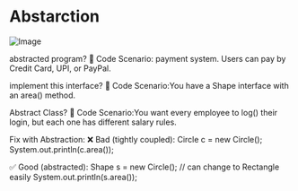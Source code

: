 # Abstarction
![Image](https://github.com/user-attachments/assets/383f7d69-bfdb-48e6-828a-77e40e1eee4c)

abstracted program?
🔸 Code Scenario: payment system. Users can pay by Credit Card, UPI, or PayPal.

 implement this interface?
🔸 Code Scenario:You have a Shape interface with an area() method.

Abstract Class?
🔸 Code Scenario:You want every employee to log() their login, but each one has different salary rules.

 Fix with Abstraction:
❌ Bad (tightly coupled):
Circle c = new Circle();
System.out.println(c.area());

✅ Good (abstracted):
Shape s = new Circle(); // can change to Rectangle easily
System.out.println(s.area());
